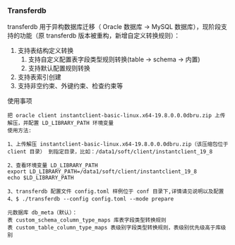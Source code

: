 ### Transferdb

transferdb 用于异构数据库迁移（ Oracle 数据库 -> MySQL 数据库），现阶段支持的功能（原 transferdb 版本被重构，新增自定义转换规则）：

1. 支持表结构定义转换
   1. 支持自定义配置表字段类型规则转换(table -> schema -> 内置)
   2. 支持默认配置规则转换
2. 支持表索引创建
3. 支持非空约束、外键约束、检查约束等

使用事项

```
把 oracle client instantclient-basic-linux.x64-19.8.0.0.0dbru.zip 上传解压，并配置 LD_LIBRARY_PATH 环境变量
使用方法:

1、上传解压 instantclient-basic-linux.x64-19.8.0.0.0dbru.zip（该压缩包位于 client 目录） 到指定目录，比如：/data1/soft/client/instantclient_19_8

2、查看环境变量 LD_LIBRARY_PATH
export LD_LIBRARY_PATH=/data1/soft/client/instantclient_19_8
echo $LD_LIBRARY_PATH

3、transferdb 配置文件 config.toml 样例位于 conf 目录下,详情请见说明以及配置
4、$ ./transferdb --config config.toml --mode prepare

元数据库 db_meta（默认）：
表 custom_schema_column_type_maps 库表字段类型转换规则
表 custom_table_column_type_maps 表级别字段类型转换规则，表级别优先级高于库级别
```







